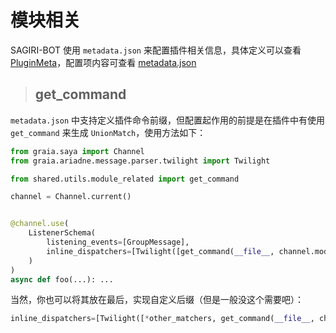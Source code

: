 # 模块相关

SAGIRI-BOT 使用 `metadata.json` 来配置插件相关信息，具体定义可以查看 [PluginMeta](/development/models/config)，配置项内容可查看 [metadata.json](/configuration/#metadatajson)

> ## get_command

`metadata.json` 中支持定义插件命令前缀，但配置起作用的前提是在插件中有使用 `get_command` 来生成 `UnionMatch`，使用方法如下：

```python
from graia.saya import Channel
from graia.ariadne.message.parser.twilight import Twilight

from shared.utils.module_related import get_command

channel = Channel.current()


@channel.use(
    ListenerSchema(
        listening_events=[GroupMessage],
        inline_dispatchers=[Twilight([get_command(__file__, channel.module), *other_matchers])]
    )
)
async def foo(...): ...
```

当然，你也可以将其放在最后，实现自定义后缀（但是一般没这个需要吧）：

```python
inline_dispatchers=[Twilight([*other_matchers, get_command(__file__, channel.module)])]
```